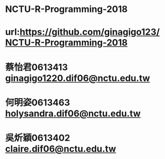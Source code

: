 # NCTU-R-Programming-2018
# url:https://github.com/ginagigo123/NCTU-R-Programming-2018
# 蔡怡君0613413 ginagigo1220.dif06@nctu.edu.tw
# 何明姿0613463 holysandra.dif06@nctu.edu.tw
# 吳炘穎0613402 claire.dif06@nctu.edu.tw
